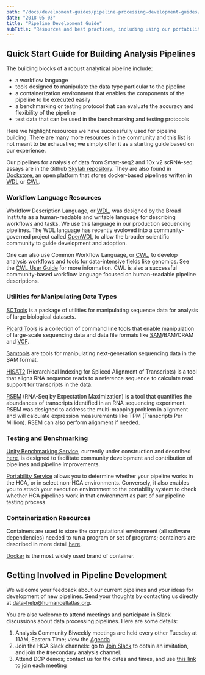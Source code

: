 ```yaml
---
path: "/docs/development-guides/pipeline-processing-development-guides/pipeline-development-guide"
date: "2018-05-03"
title: "Pipeline Development Guide"
subTitle: "Resources and best practices, including using our portability service to test your pipeline and execution environment"
---
```

## Quick Start Guide for Building Analysis Pipelines

The building blocks of a robust analytical pipeline include:
* a workflow language
* tools designed to manipulate the data type particular to the pipeline
* a containerization environment that enables the components of the pipeline to be executed easily
* a benchmarking or testing protocol that can evaluate the accuracy and flexibility of the pipeline
* test data that can be used in the benchmarking and testing protocols

Here we highlight resources we have successfully used for pipeline building. There are many more resources in the community and this list is not meant to be exhaustive; we simply offer it as a starting guide based on our experience.

Our pipelines for analysis of data from Smart-seq2 and 10x v2 scRNA-seq assays are in the Github [Skylab repository](https://github.com/HumanCellAtlas/skylab/tree/master/pipelines). They are also found in [Dockstore](https://dockstore.org/), an open platform that stores docker-based pipelines written in [WDL](https://dockstore.org/workflows/github.com/HumanCellAtlas/skylab/HCA_SmartSeq2:dockstore?tab=info) or [CWL](https://www.commonwl.org/). 

### Workflow Language Resources

Workflow Description Language, or [WDL](https://software.broadinstitute.org/wdl/), was designed by the Broad Institute as a human-readable and writable language for describing workflows and tasks. We use this language in our production sequencing pipelines. The WDL language has recently evoloved into a community-governed project called [OpenWDL](http://www.openwdl.org/) to allow the broader scientific community to guide development and adoption. 

One can also use Common Workflow Language, or [CWL](https://www.commonwl.org/), to develop analysis workflows and tools for data-intensive fields like genomics. See the [CWL User Guide](https://www.commonwl.org/user_guide/) for more information. CWL is also a successful community-based workflow language focused on human-readable pipeline descriptions.

### Utilities for Manipulating Data Types

[SCTools](https://github.com/HumanCellAtlas/sctools) is a package of utilities for manipulating sequence data for analysis of large biological datasets.

[Picard Tools](https://broadinstitute.github.io/picard/) is a collection of command line tools that enable manipulation of large-scale sequencing data and data file formats like [SAM](http://samtools.github.io/hts-specs/SAMv1.pdf)/BAM/CRAM and [VCF](http://samtools.github.io/hts-specs/VCFv4.3.pdf).

[Samtools](https://sourceforge.net/projects/samtools/) are tools for manipulating next-generation sequencing data in the SAM format.

[HISAT2](https://www.ncbi.nlm.nih.gov/pmc/articles/PMC4655817/) (Hierarchical Indexing for Spliced Alignment of Transcripts) is a tool that aligns RNA sequence reads to a reference sequence to calculate read support for transcripts in the data.

[RSEM](https://www.ncbi.nlm.nih.gov/pmc/articles/PMC3163565/) (RNA-Seq by Expectation Maximization) is a tool that quantifies the abundances of transcripts identified in an RNA sequencing experiment. RSEM was designed to address the multi-mapping problem in alignment and will calculate expression measurements like TPM (Transcripts Per Million). RSEM can also perform alignment if needed.

### Testing and Benchmarking

[Unity Benchmarking Service](https://unity.broadinstitute.org/), currently under construction and described [here](https://docs.google.com/document/d/1_gxct8eVb2dXjQe3YXAFh_0R5dtYMvpc9lfhRh0JgU4/edit), is designed to facilitate community development and contribution of pipelines and pipeline improvements.

[Portability Service](/intro/userguides/data-processing-pipelines/pipeline-portability) allows you to determine whether your pipeline works in the HCA, or in select non-HCA environments. Conversely, it also enables you to attach your execution environment to the portability system to check whether HCA pipelines work in that environment as part of our pipeline testing process.

### Containerization Resources

Containers are used to store the computational environment (all software dependencies) needed to run a program or set of programs; containers are described in more detail [here](https://software.broadinstitute.org/firecloud/documentation/article?id=11252).

[Docker](https://www.docker.com/) is the most widely used brand of container.


## Getting Involved in Pipeline Development

We welcome your feedback about our current pipelines and your ideas for development of new pipelines. Send your thoughts by contacting us directly at data-help@humancellatlas.org.

You are also welcome to attend meetings and participate in Slack discussions about data processing pipelines. Here are some details:

1. Analysis Community Biweekly meetings are held every other Tuesday at 11AM, Eastern Time; view the [Agenda](https://docs.google.com/document/d/1860cE2zk2baXYefu5-WzQM_p_uTGjph6dWnehiRaFDw/edit#heading=h.rt36ocexz2z5)
2. Join the HCA Slack channels: go to [Join Slack](https://join-hca-slack.herokuapp.com/) to obtain an invitation, and join the #secondary analysis channel.
3. Attend DCP demos; contact us for the dates and times, and use [this link](https://meet.google.com/eoo-rdxp-kim) to join each meeting
